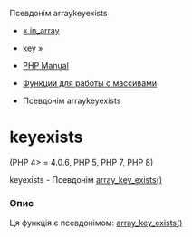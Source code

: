 Псевдонім arraykeyexists

-   [« in\_array](function.in-array.html)
    
-   [key »](function.key.html)
    
-   [PHP Manual](index.html)
    
-   [Функции для работы с массивами](ref.array.html)
    
-   Псевдонім arraykeyexists
    

# keyexists

(PHP 4> = 4.0.6, PHP 5, PHP 7, PHP 8)

keyexists - Псевдонім [array\_key\_exists()](function.array-key-exists.html)

### Опис

Ця функція є псевдонімом: [array\_key\_exists()](function.array-key-exists.html)